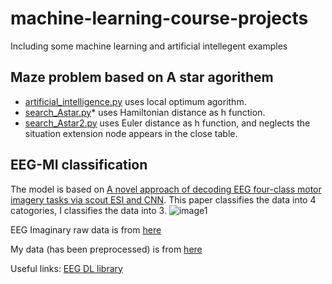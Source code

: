# machine-learning-course-projects
Including some machine learning and artificial intellegent examples 
## Maze problem based on A star agorithem
* [artificial_intelligence.py](https://github.com/siyi-wind/machine-learning-course-projects/blob/master/maze_search_A_star/artificial_intelligence%3B.py) uses local optimum agorithm.
* [search_Astar.py](https://github.com/siyi-wind/machine-learning-course-projects/blob/master/maze_search_A_star/search_Astar.py)* [](https://github.com/siyi-wind/machine-learning-course-projects/blob/master/maze_search_A_star/search_Astar.py) uses Hamiltonian distance as h function.
* [search_Astar2.py](https://github.com/siyi-wind/machine-learning-course-projects/blob/master/maze_search_A_star/search_Astar2.py) uses Euler distance as h function, and neglects the situation extension node appears in the close table. 

## EEG-MI classification
The model is based on [A novel approach of decoding EEG four-class motor imagery tasks via scout ESI and CNN](https://iopscience.iop.org/article/10.1088/1741-2552/ab4af6/meta). This paper classifies the data into 4 catogories, I classifies the data into 3.
![image1](https://github.com/siyi-wind/machine-learning-course-projects/blob/master/EEG-MI%20classification/Image/1.png)

EEG Imaginary raw data is from [here](https://archive.physionet.org/pn4/eegmmidb/)

My data (has been preprocessed) is from [here](https://github.com/siyi-wind/machine-learning-course-projects/blob/master/EEG-MI%20classification/Data.zip)

Useful links: [EEG DL library](https://github.com/SuperBruceJia/EEG-DL)
